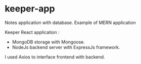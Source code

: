 # keeper-app

Notes application with database. Example of MERN application

Keeper React application :

- MongoDB storage with Mongoose.
- NodeJs backend server with ExpressJs framework.

I used Axios to interface frontend with backend.
